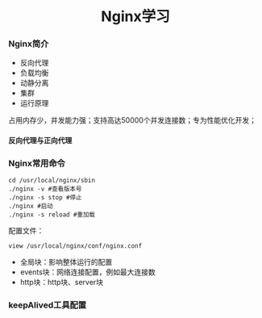 # <center>Nginx学习</center>

### Nginx简介

- 反向代理
- 负载均衡
- 动静分离
- 集群
- 运行原理

占用内存少，并发能力强；支持高达50000个并发连接数；专为性能优化开发；

#### 反向代理与正向代理

### Nginx常用命令

```shell
cd /usr/local/nginx/sbin
./nginx -v #查看版本号
./nginx -s stop #停止
./nginx #启动
./nginx -s reload #重加载
```

配置文件：

```shell
view /usr/local/nginx/conf/nginx.conf
```

- 全局块：影响整体运行的配置
- events块：网络连接配置，例如最大连接数
- http块：http块、server块

### keepAlived工具配置

